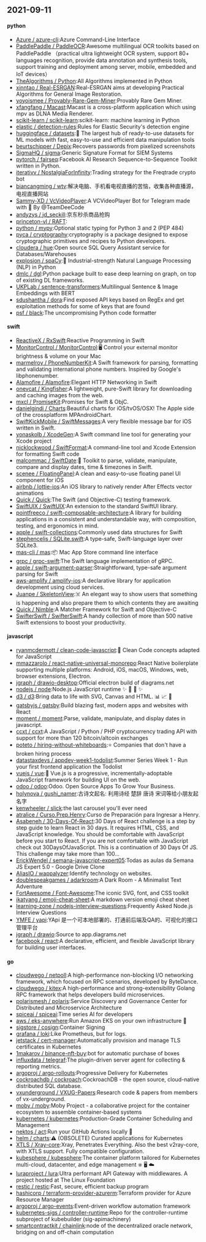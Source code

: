 ## 2021-09-11

#### python
* [Azure / azure-cli](https://github.com/Azure/azure-cli):Azure Command-Line Interface
* [PaddlePaddle / PaddleOCR](https://github.com/PaddlePaddle/PaddleOCR):Awesome multilingual OCR toolkits based on PaddlePaddle （practical ultra lightweight OCR system, support 80+ languages recognition, provide data annotation and synthesis tools, support training and deployment among server, mobile, embedded and IoT devices）
* [TheAlgorithms / Python](https://github.com/TheAlgorithms/Python):All Algorithms implemented in Python
* [xinntao / Real-ESRGAN](https://github.com/xinntao/Real-ESRGAN):Real-ESRGAN aims at developing Practical Algorithms for General Image Restoration.
* [yoyoismee / Provably-Rare-Gem-Miner](https://github.com/yoyoismee/Provably-Rare-Gem-Miner):Provably Rare Gem Miner.
* [xfangfang / Macast](https://github.com/xfangfang/Macast):Macast is a cross-platform application which using mpv as DLNA Media Renderer.
* [scikit-learn / scikit-learn](https://github.com/scikit-learn/scikit-learn):scikit-learn: machine learning in Python
* [elastic / detection-rules](https://github.com/elastic/detection-rules):Rules for Elastic Security's detection engine
* [huggingface / datasets](https://github.com/huggingface/datasets):🤗
The largest hub of ready-to-use datasets for ML models with fast, easy-to-use and efficient data manipulation tools
* [beurtschipper / Depix](https://github.com/beurtschipper/Depix):Recovers passwords from pixelized screenshots
* [SigmaHQ / sigma](https://github.com/SigmaHQ/sigma):Generic Signature Format for SIEM Systems
* [pytorch / fairseq](https://github.com/pytorch/fairseq):Facebook AI Research Sequence-to-Sequence Toolkit written in Python.
* [iterativv / NostalgiaForInfinity](https://github.com/iterativv/NostalgiaForInfinity):Trading strategy for the Freqtrade crypto bot
* [biancangming / wtv](https://github.com/biancangming/wtv):解决电脑、手机看电视直播的苦恼，收集各种直播源，电视直播网站
* [Sammy-XD / VcVideoPlayer](https://github.com/Sammy-XD/VcVideoPlayer):A VCVideoPlayer Bot for Telegram made with
💞
By @TeamDeeCode
* [andyzys / jd_seckill](https://github.com/andyzys/jd_seckill):京东秒杀商品抢购
* [princeton-vl / RAFT](https://github.com/princeton-vl/RAFT):
* [python / mypy](https://github.com/python/mypy):Optional static typing for Python 3 and 2 (PEP 484)
* [pyca / cryptography](https://github.com/pyca/cryptography):cryptography is a package designed to expose cryptographic primitives and recipes to Python developers.
* [cloudera / hue](https://github.com/cloudera/hue):Open source SQL Query Assistant service for Databases/Warehouses
* [explosion / spaCy](https://github.com/explosion/spaCy):💫
Industrial-strength Natural Language Processing (NLP) in Python
* [dmlc / dgl](https://github.com/dmlc/dgl):Python package built to ease deep learning on graph, on top of existing DL frameworks.
* [UKPLab / sentence-transformers](https://github.com/UKPLab/sentence-transformers):Multilingual Sentence & Image Embeddings with BERT
* [sdushantha / dora](https://github.com/sdushantha/dora):Find exposed API keys based on RegEx and get exploitation methods for some of keys that are found
* [psf / black](https://github.com/psf/black):The uncompromising Python code formatter

#### swift
* [ReactiveX / RxSwift](https://github.com/ReactiveX/RxSwift):Reactive Programming in Swift
* [MonitorControl / MonitorControl](https://github.com/MonitorControl/MonitorControl):🖥
Control your external monitor brightness & volume on your Mac
* [marmelroy / PhoneNumberKit](https://github.com/marmelroy/PhoneNumberKit):A Swift framework for parsing, formatting and validating international phone numbers. Inspired by Google's libphonenumber.
* [Alamofire / Alamofire](https://github.com/Alamofire/Alamofire):Elegant HTTP Networking in Swift
* [onevcat / Kingfisher](https://github.com/onevcat/Kingfisher):A lightweight, pure-Swift library for downloading and caching images from the web.
* [mxcl / PromiseKit](https://github.com/mxcl/PromiseKit):Promises for Swift & ObjC.
* [danielgindi / Charts](https://github.com/danielgindi/Charts):Beautiful charts for iOS/tvOS/OSX! The Apple side of the crossplatform MPAndroidChart.
* [SwiftKickMobile / SwiftMessages](https://github.com/SwiftKickMobile/SwiftMessages):A very flexible message bar for iOS written in Swift.
* [yonaskolb / XcodeGen](https://github.com/yonaskolb/XcodeGen):A Swift command line tool for generating your Xcode project
* [nicklockwood / SwiftFormat](https://github.com/nicklockwood/SwiftFormat):A command-line tool and Xcode Extension for formatting Swift code
* [malcommac / SwiftDate](https://github.com/malcommac/SwiftDate):🐔
Toolkit to parse, validate, manipulate, compare and display dates, time & timezones in Swift.
* [scenee / FloatingPanel](https://github.com/scenee/FloatingPanel):A clean and easy-to-use floating panel UI component for iOS
* [airbnb / lottie-ios](https://github.com/airbnb/lottie-ios):An iOS library to natively render After Effects vector animations
* [Quick / Quick](https://github.com/Quick/Quick):The Swift (and Objective-C) testing framework.
* [SwiftUIX / SwiftUIX](https://github.com/SwiftUIX/SwiftUIX):An extension to the standard SwiftUI library.
* [pointfreeco / swift-composable-architecture](https://github.com/pointfreeco/swift-composable-architecture):A library for building applications in a consistent and understandable way, with composition, testing, and ergonomics in mind.
* [apple / swift-collections](https://github.com/apple/swift-collections):Commonly used data structures for Swift
* [stephencelis / SQLite.swift](https://github.com/stephencelis/SQLite.swift):A type-safe, Swift-language layer over SQLite3.
* [mas-cli / mas](https://github.com/mas-cli/mas):📦
Mac App Store command line interface
* [grpc / grpc-swift](https://github.com/grpc/grpc-swift):The Swift language implementation of gRPC.
* [apple / swift-argument-parser](https://github.com/apple/swift-argument-parser):Straightforward, type-safe argument parsing for Swift
* [aws-amplify / amplify-ios](https://github.com/aws-amplify/amplify-ios):A declarative library for application development using cloud services.
* [Juanpe / SkeletonView](https://github.com/Juanpe/SkeletonView):☠️
An elegant way to show users that something is happening and also prepare them to which contents they are awaiting
* [Quick / Nimble](https://github.com/Quick/Nimble):A Matcher Framework for Swift and Objective-C
* [SwifterSwift / SwifterSwift](https://github.com/SwifterSwift/SwifterSwift):A handy collection of more than 500 native Swift extensions to boost your productivity.

#### javascript
* [ryanmcdermott / clean-code-javascript](https://github.com/ryanmcdermott/clean-code-javascript):🛁
Clean Code concepts adapted for JavaScript
* [mmazzarolo / react-native-universal-monorepo](https://github.com/mmazzarolo/react-native-universal-monorepo):React Native boilerplate supporting multiple platforms: Android, iOS, macOS, Windows, web, browser extensions, Electron.
* [jgraph / drawio-desktop](https://github.com/jgraph/drawio-desktop):Official electron build of diagrams.net
* [nodejs / node](https://github.com/nodejs/node):Node.js JavaScript runtime
✨
🐢
🚀
✨
* [d3 / d3](https://github.com/d3/d3):Bring data to life with SVG, Canvas and HTML.
📊
📈
🎉
* [gatsbyjs / gatsby](https://github.com/gatsbyjs/gatsby):Build blazing fast, modern apps and websites with React
* [moment / moment](https://github.com/moment/moment):Parse, validate, manipulate, and display dates in javascript.
* [ccxt / ccxt](https://github.com/ccxt/ccxt):A JavaScript / Python / PHP cryptocurrency trading API with support for more than 120 bitcoin/altcoin exchanges
* [poteto / hiring-without-whiteboards](https://github.com/poteto/hiring-without-whiteboards):⭐️
Companies that don't have a broken hiring process
* [datastaxdevs / appdev-week1-todolist](https://github.com/datastaxdevs/appdev-week1-todolist):Summer Series Week 1 - Run your first frontend application the Todolist
* [vuejs / vue](https://github.com/vuejs/vue):🖖
Vue.js is a progressive, incrementally-adoptable JavaScript framework for building UI on the web.
* [odoo / odoo](https://github.com/odoo/odoo):Odoo. Open Source Apps To Grow Your Business.
* [holynova / gushi_namer](https://github.com/holynova/gushi_namer):古诗文起名: 利用诗经 楚辞 唐诗 宋词等给小朋友起名字
* [kenwheeler / slick](https://github.com/kenwheeler/slick):the last carousel you'll ever need
* [atralice / Curso.Prep.Henry](https://github.com/atralice/Curso.Prep.Henry):Curso de Preparación para Ingresar a Henry.
* [Asabeneh / 30-Days-Of-React](https://github.com/Asabeneh/30-Days-Of-React):30 Days of React challenge is a step by step guide to learn React in 30 days. It requires HTML, CSS, and JavaScript knowledge. You should be comfortable with JavaScript before you start to React. If you are not comfortable with JavaScript check out 30DaysOfJavaScript. This is a continuation of 30 Days Of JS. This challenge may take more than 100…
* [ErickWendel / semana-javascript-expert05](https://github.com/ErickWendel/semana-javascript-expert05):Todas as aulas da Semana JS Expert 5.0 - Google Drive Clone
* [AliasIO / wappalyzer](https://github.com/AliasIO/wappalyzer):Identify technology on websites.
* [doublespeakgames / adarkroom](https://github.com/doublespeakgames/adarkroom):A Dark Room - A Minimalist Text Adventure
* [FortAwesome / Font-Awesome](https://github.com/FortAwesome/Font-Awesome):The iconic SVG, font, and CSS toolkit
* [ikatyang / emoji-cheat-sheet](https://github.com/ikatyang/emoji-cheat-sheet):A markdown version emoji cheat sheet
* [learning-zone / nodejs-interview-questions](https://github.com/learning-zone/nodejs-interview-questions):Frequently Asked Node.js Interview Questions
* [YMFE / yapi](https://github.com/YMFE/yapi):YApi 是一个可本地部署的、打通前后端及QA的、可视化的接口管理平台
* [jgraph / drawio](https://github.com/jgraph/drawio):Source to app.diagrams.net
* [facebook / react](https://github.com/facebook/react):A declarative, efficient, and flexible JavaScript library for building user interfaces.

#### go
* [cloudwego / netpoll](https://github.com/cloudwego/netpoll):A high-performance non-blocking I/O networking framework, which focused on RPC scenarios, developed by ByteDance.
* [cloudwego / kitex](https://github.com/cloudwego/kitex):A high-performance and strong-extensibility Golang RPC framework that helps developers build microservices.
* [polarismesh / polaris](https://github.com/polarismesh/polaris):Service Discovery and Governance Center for Distributed and Microservice Architecture
* [spiceai / spiceai](https://github.com/spiceai/spiceai):Time series AI for developers
* [aws / eks-anywhere](https://github.com/aws/eks-anywhere):Run Amazon EKS on your own infrastructure
🚀
* [sigstore / cosign](https://github.com/sigstore/cosign):Container Signing
* [grafana / loki](https://github.com/grafana/loki):Like Prometheus, but for logs.
* [jetstack / cert-manager](https://github.com/jetstack/cert-manager):Automatically provision and manage TLS certificates in Kubernetes
* [1makarov / binance-nft-buy](https://github.com/1makarov/binance-nft-buy):bot for automatic purchase of boxes
* [influxdata / telegraf](https://github.com/influxdata/telegraf):The plugin-driven server agent for collecting & reporting metrics.
* [argoproj / argo-rollouts](https://github.com/argoproj/argo-rollouts):Progressive Delivery for Kubernetes
* [cockroachdb / cockroach](https://github.com/cockroachdb/cockroach):CockroachDB - the open source, cloud-native distributed SQL database.
* [vxunderground / VXUG-Papers](https://github.com/vxunderground/VXUG-Papers):Research code & papers from members of vx-underground.
* [moby / moby](https://github.com/moby/moby):Moby Project - a collaborative project for the container ecosystem to assemble container-based systems
* [kubernetes / kubernetes](https://github.com/kubernetes/kubernetes):Production-Grade Container Scheduling and Management
* [nektos / act](https://github.com/nektos/act):Run your GitHub Actions locally
🚀
* [helm / charts](https://github.com/helm/charts):⚠️
(OBSOLETE) Curated applications for Kubernetes
* [XTLS / Xray-core](https://github.com/XTLS/Xray-core):Xray, Penetrates Everything. Also the best v2ray-core, with XTLS support. Fully compatible configuration.
* [kubesphere / kubesphere](https://github.com/kubesphere/kubesphere):The container platform tailored for Kubernetes multi-cloud, datacenter, and edge management ⎈
🖥
☁️
* [luraproject / lura](https://github.com/luraproject/lura):Ultra performant API Gateway with middlewares. A project hosted at The Linux Foundation
* [restic / restic](https://github.com/restic/restic):Fast, secure, efficient backup program
* [hashicorp / terraform-provider-azurerm](https://github.com/hashicorp/terraform-provider-azurerm):Terraform provider for Azure Resource Manager
* [argoproj / argo-events](https://github.com/argoproj/argo-events):Event-driven workflow automation framework
* [kubernetes-sigs / controller-runtime](https://github.com/kubernetes-sigs/controller-runtime):Repo for the controller-runtime subproject of kubebuilder (sig-apimachinery)
* [smartcontractkit / chainlink](https://github.com/smartcontractkit/chainlink):node of the decentralized oracle network, bridging on and off-chain computation
